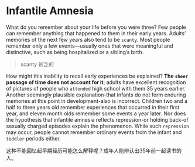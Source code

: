 # Infantile Amnesia

What do you remember about your life before you were three? Few people can remember anything that happened to them in their early years. Adults’ memories of the next few years also tend to be `scanty`. Most people remember only a few events—usually ones that were meaningful and distinctive, such as being hospitalized or a sibling’s birth.

> scanty 贫乏的

How might this inability to recall early experiences be explained? **The `sheer` passage of time does not account for it**; adults have excellent recognition of pictures of people who `attended` high school with them 35 years earlier. Another seemingly plausible explanation-that infants do not form enduring memories at this point in development-also is incorrect. Children two and a half to three years old remember experiences that occurred in their first year, and eleven month olds remember some events a year later. Nor does the hypothesis that infantile amnesia reflects repression-or holding back-of sexually charged episodes explain the phenomenon. While such `repression` may occur, people cannot remember ordinary events from the infant and `toddler` periods either.

这种不能回忆起早期经历可能怎么解释呢？成年人能辨认出35年前一起读书的人。